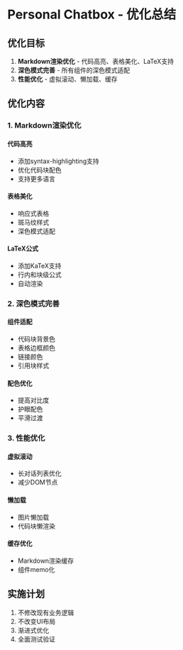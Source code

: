 # Personal Chatbox - 优化总结

## 优化目标

1. **Markdown渲染优化** - 代码高亮、表格美化、LaTeX支持
2. **深色模式完善** - 所有组件的深色模式适配
3. **性能优化** - 虚拟滚动、懒加载、缓存

## 优化内容

### 1. Markdown渲染优化

#### 代码高亮
- 添加syntax-highlighting支持
- 优化代码块配色
- 支持更多语言

#### 表格美化
- 响应式表格
- 斑马纹样式
- 深色模式适配

#### LaTeX公式
- 添加KaTeX支持
- 行内和块级公式
- 自动渲染

### 2. 深色模式完善

#### 组件适配
- 代码块背景色
- 表格边框颜色
- 链接颜色
- 引用块样式

#### 配色优化
- 提高对比度
- 护眼配色
- 平滑过渡

### 3. 性能优化

#### 虚拟滚动
- 长对话列表优化
- 减少DOM节点

#### 懒加载
- 图片懒加载
- 代码块懒渲染

#### 缓存优化
- Markdown渲染缓存
- 组件memo化

## 实施计划

1. 不修改现有业务逻辑
2. 不改变UI布局
3. 渐进式优化
4. 全面测试验证

